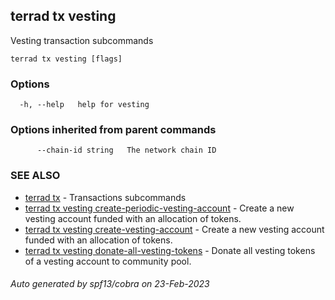 ## terrad tx vesting

Vesting transaction subcommands

```
terrad tx vesting [flags]
```

### Options

```
  -h, --help   help for vesting
```

### Options inherited from parent commands

```
      --chain-id string   The network chain ID
```

### SEE ALSO

* [terrad tx](terrad_tx.md)	 - Transactions subcommands
* [terrad tx vesting create-periodic-vesting-account](terrad_tx_vesting_create-periodic-vesting-account.md)	 - Create a new vesting account funded with an allocation of tokens.
* [terrad tx vesting create-vesting-account](terrad_tx_vesting_create-vesting-account.md)	 - Create a new vesting account funded with an allocation of tokens.
* [terrad tx vesting donate-all-vesting-tokens](terrad_tx_vesting_donate-all-vesting-tokens.md)	 - Donate all vesting tokens of a vesting account to community pool.

###### Auto generated by spf13/cobra on 23-Feb-2023

